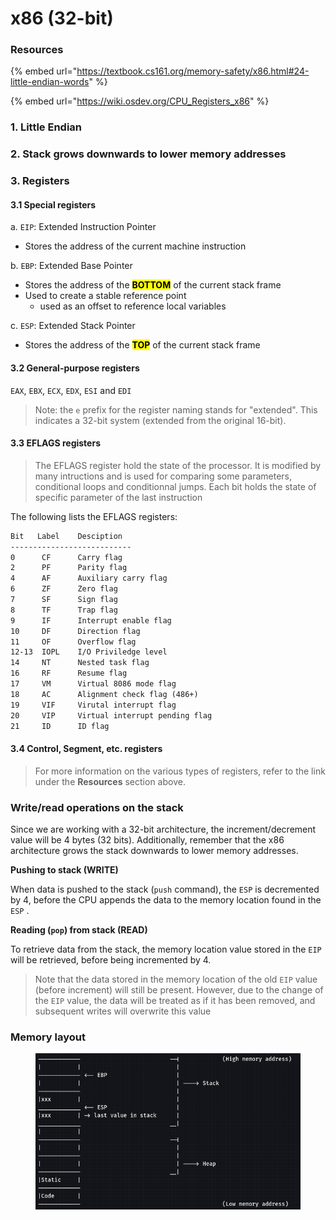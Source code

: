# x86 (32-bit)

### Resources

{% embed url="https://textbook.cs161.org/memory-safety/x86.html#24-little-endian-words" %}

{% embed url="https://wiki.osdev.org/CPU_Registers_x86" %}



### 1. Little Endian

### 2. Stack grows downwards to lower memory addresses

### 3. Registers

#### 3.1 Special registers

a. `EIP`: Extended Instruction Pointer

* Stores the address of the current machine instruction

b. `EBP`: Extended Base Pointer

* Stores the address of the <mark style="color:$success;">**BOTTOM**</mark> of the current stack frame
* Used to create a stable reference point&#x20;
  * used as an offset to reference local variables

c. `ESP`: Extended Stack Pointer

* Stores the address of the <mark style="color:$success;">**TOP**</mark> of the current stack frame

#### 3.2 General-purpose registers

`EAX`, `EBX`, `ECX`, `EDX`, `ESI` and `EDI`

> Note: the `e` prefix for the register naming stands for "extended". This indicates a 32-bit system (extended from the original 16-bit).

#### 3.3 EFLAGS registers

> The EFLAGS register hold the state of the processor. It is modified by many intructions and is used for comparing some parameters, conditional loops and conditionnal jumps. Each bit holds the state of specific parameter of the last instruction

The following lists the EFLAGS registers:

```markdown
Bit   Label    Desciption
---------------------------
0      CF      Carry flag
2      PF      Parity flag
4      AF      Auxiliary carry flag
6      ZF      Zero flag
7      SF      Sign flag
8      TF      Trap flag
9      IF      Interrupt enable flag
10     DF      Direction flag
11     OF      Overflow flag
12-13  IOPL    I/O Priviledge level
14     NT      Nested task flag
16     RF      Resume flag
17     VM      Virtual 8086 mode flag
18     AC      Alignment check flag (486+)
19     VIF     Virutal interrupt flag
20     VIP     Virtual interrupt pending flag
21     ID      ID flag
```

#### 3.4 Control, Segment, etc. registers

> For more information on the various types of registers, refer to the link under the **Resources** section above.

### Write/read operations on the stack

Since we are working with a 32-bit architecture, the increment/decrement value will be 4 bytes (32 bits). Additionally, remember that the x86 architecture grows the stack downwards to lower memory addresses.

**Pushing to stack (WRITE)**

When data is pushed to the stack (`push` command), the `ESP` is decremented by 4, before the CPU appends the data to the memory location found in the `ESP` .

**Reading (`pop`) from stack (READ)**

To retrieve data from the stack, the memory location value stored in the `EIP` will be retrieved, before being incremented by 4.&#x20;

> Note that the data stored in the memory location of the old `EIP` value (before increment) will still be present. However, due to the change of the `EIP` value, the data will be treated as if it has been removed, and subsequent writes will overwrite this value

### Memory layout

<figure><img src="../../../.gitbook/assets/image (1) (1) (1) (1) (1).png" alt=""><figcaption></figcaption></figure>
